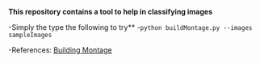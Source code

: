 **This repository contains a tool to help in classifying images**

-Simply the type the following to try**
-`python buildMontage.py --images sampleImages`

-References: 
[Building Montage]("https://www.pyimagesearch.com/2017/05/29/montages-with-opencv/")
